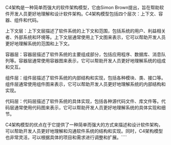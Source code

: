 C4架构是一种简单而强大的软件架构模型，它由Simon Brown提出，旨在帮助软件开发人员更好地理解和设计软件架构。C4架构模型包括四个层次：上下文、容器、组件和代码。



上下文层：上下文层描述了软件系统的上下文和范围，包括系统的用户、利益相关者、外部系统和环境等。上下文层通常使用上下文图来表示，它可以帮助开发人员更好地理解系统的范围和上下文。




容器层：容器层描述了软件系统的主要组成部分，包括应用程序、数据库、消息队列等。容器层通常使用容器图来表示，它可以帮助开发人员更好地理解系统的组成和交互。




组件层：组件层描述了软件系统的内部结构和实现，包括各种模块、类、接口等。组件层通常使用组件图来表示，它可以帮助开发人员更好地理解系统的内部结构和实现。




代码层：代码层描述了软件系统的具体实现，包括各种源代码文件、库文件等。代码层通常使用代码图来表示，它可以帮助开发人员更好地理解系统的具体实现和细节。



C4架构模型的优点在于它提供了一种简单而强大的方式来描述和设计软件架构，可以帮助开发人员更好地理解和沟通软件系统的结构和实现。同时，C4架构模型也非常灵活，可以根据具体的项目和需求进行调整和扩展。````